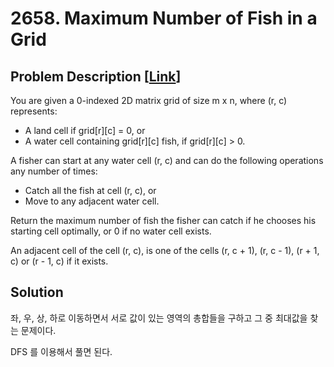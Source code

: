 # 2658. Maximum Number of Fish in a Grid

## Problem Description [[Link](https://leetcode.com/problems/maximum-number-of-fish-in-a-grid/)]

You are given a 0-indexed 2D matrix grid of size m x n, where (r, c) represents:

- A land cell if grid[r][c] = 0, or
- A water cell containing grid[r][c] fish, if grid[r][c] > 0.

A fisher can start at any water cell (r, c) and can do the following operations any number of times:

- Catch all the fish at cell (r, c), or
- Move to any adjacent water cell.

Return the maximum number of fish the fisher can catch if he chooses his starting cell optimally, or 0 if no water cell exists.

An adjacent cell of the cell (r, c), is one of the cells (r, c + 1), (r, c - 1), (r + 1, c) or (r - 1, c) if it exists.


## Solution

좌, 우, 상, 하로 이동하면서 서로 값이 있는 영역의 총합들을 구하고 그 중 최대값을 찾는 문제이다.

DFS 를 이용해서 풀면 된다. 